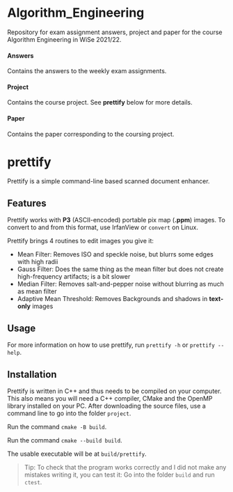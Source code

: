 # Algorithm_Engineering

Repository for exam assignment answers, project and paper for the course Algorithm Engineering in WiSe 2021/22.

#### Answers
Contains the answers to the weekly exam assignments.

#### Project
Contains the course project. See **prettify** below for more details.

#### Paper
Contains the paper corresponding to the coursing project.


# prettify
Prettify is a simple command-line based scanned document enhancer.

## Features
Prettify works with **P3** (ASCII-encoded) portable pix map (**.ppm**) images. To convert to and from this format, use IrfanView or `convert` on Linux.

Prettify brings 4 routines to edit images you give it:
- Mean Filter: Removes ISO and speckle noise, but blurrs some edges with high radii
- Gauss Filter: Does the same thing as the mean filter but does not create high-frequency artifacts; is a bit slower
- Median Filter: Removes salt-and-pepper noise without blurring as much as mean filter
- Adaptive Mean Threshold: Removes Backgrounds and shadows in **text-only** images

## Usage
For more information on how to use prettify, run `prettify -h` or `prettify --help`.

## Installation
Prettify is written in C++ and thus needs to be compiled on your computer. This also means you will need a C++ compiler, CMake and the OpenMP library installed on your PC.
After downloading the source files, use a command line to go into the folder `project`.

Run the command `cmake -B build`.

Run the command `cmake --build build`.

The usable executable will be at `build/prettify`.

> Tip: To check that the program works correctly and I did not make any mistakes writing it, you can test it:
> Go into the folder `build` and run `ctest`.